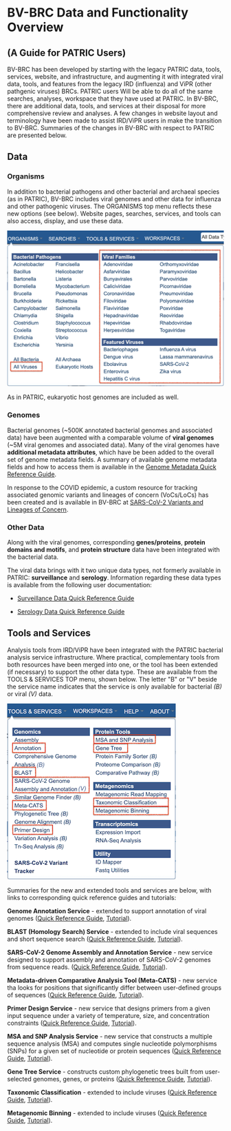 # BV-BRC Data and Functionality Overview 
## (A Guide for PATRIC Users)

BV-BRC has been developed by starting with the legacy PATRIC data, tools, services, website, and infrastructure, and augmenting it with integrated viral data, tools, and features from the legacy IRD (influenza) and ViPR (other pathgenic viruses) BRCs. PATRIC users Will be able to do all of the same searches, analyses, workspace that they have used at PATRIC. In BV-BRC, there are additional data, tools, and services at their disposal for more comprehensive review and analyses. A few changes in website layout and terminology have been made to assist IRD/ViPR users in make the transition to BV-BRC. Summaries of the changes in BV-BRC with respect to PATRIC are presented below. 

## Data 

### Organisms

In addition to bacterial pathogens and other bacterial and archaeal species (as in PATRIC), BV-BRC includes viral genomes and other data for influenza and other pathogenic viruses. The ORGANISMS top menu reflects these new options (see below). Website pages, searches, services, and tools can also access, display, and use these data. 

![Organisms Menu](./images/bv_organisms_menu_virus.png)

As in PATRIC, eukaryotic host genomes are included as well. 

### Genomes

Bacterial genomes (~500K annotated bacterial genomes and associated data) have been augmented with a comparable volume of **viral genomes** (~5M viral genomes and associated data). Many of the viral genomes have **additional metadata attributes**, which have be been added to the overall set of genome metadata fields. A summary of available genome metadata fields and how to access them is available in the [Genome Metadata Quick Reference Guide](../quick_references/organisms_taxon/genome_metadata.html).

In response to the COVID epidemic, a custom resource for tracking associated genomic variants and lineages of concern (VoCs/LoCs) has been created and is available in BV-BRC at [SARS-CoV-2 Variants and Lineages of Concern](https://bv-brc.org/view/VariantLineage/#view_tab=overview).

### Other Data

Along with the viral genomes, corresponding **genes/proteins**, **protein domains and motifs**, and **protein structure** data have been integrated with the bacterial data.

The viral data brings with it two unique data types, not formerly available in PATRIC: **surveillance** and **serology**. Information regarding these data types is available from the following user documentation:

* [Surveillance Data Quick Reference Guide](../quick_references/organisms_taxon/surveillance_data.html)

* [Serology Data Quick Reference Guide](../quick_references/organisms_taxon/serology_data.html)

## Tools and Services

Analysis tools from IRD/ViPR have been integrated with the PATRIC bacterial analysis service infrastructure. Where practical, complementary tools from both resources have been merged into one, or the tool has been extended (if necessary) to support the other data type. These are available from the TOOLS & SERVICES TOP menu, shown below. The letter "B" or "V" beside the service name indicates that the service is only available for bacterial *(B)* or viral *(V)* data.

![Tools and Services Menu](./images/bv_services_menu_updated2.png)


Summaries for the new and extended tools and services are below, with links to corresponding quick reference guides and tutorials: 

**Genome Annotation Service** - extended to support annotation of viral genomes ([Quick Reference Guide](../quick_references/services/genome_annotation_service.html),  [Tutorial](../tutorial/genome_annotation/genome_annotation.html)). 

**BLAST (Homology Search) Service** - extended to include viral sequences and short sequence search ([Quick Reference Guide](../quick_references/services/blast.html), [Tutorial](../tutorial/blast/blast.html)).

**SARS-CoV-2 Genome Assembly and Annotation Service** - new service designed to support assembly and annotation of SARS-CoV-2 genomes from sequence reads. ([Quick Reference Guide](..//quick_references/services/sars_cov_2_assembly_annotation_service.html), [Tutorial](../tutorial/sars_cov_2_assembly_annotation/sars_cov_2_assembly_annotation.html)).

**Metadata-driven Comparative Analysis Tool (Meta-CATS)** - new service tha looks for positions that significantly differ between user-defined groups of sequences ([Quick Reference Guide](../quick_references/services/metacats.html), [Tutorial](../tutorial/metacats/metacats.html)).

**Primer Design Service** - new service that designs primers from a given input sequence under a variety of temperature, size, and concentration constraints ([Quick Reference Guide](../quick_references/services/primer_design_service.html), [Tutorial](../tutorial/primer_design/primer_design.html)).

**MSA and SNP Analysis Service** - new service that constructs a multiple sequence analysis (MSA) and computes single nucleotide polymorphisms (SNPs) for a given set of nucleotide or protein sequences ([Quick Reference Guide](../quick_references/services/msa_snp_variation_service.html), [Tutorial](../tutorial/msa_snp_variation/msa_snp_variation.html)).

**Gene Tree Service** - constructs custom phylogenetic trees built from user-selected genomes, genes, or proteins ([Quick Reference Guide](../quick_references/services/genetree.html), [Tutorial](../tutorial/genetree/genetree.html)).

**Taxonomic Classification** - extended to include viruses ([Quick Reference Guide](../quick_references/services/taxonomic_classification_service.html), [Tutorial](../tutorial/taxonomic_classification/taxonomic_classification.html)).

**Metagenomic Binning** - extended to include viruses ([Quick Reference Guide](../quick_references/services/metagenomic_binning_service.html), [Tutorial](../tutorial/metagenomic_binning/metagenomic_binning.html)).

